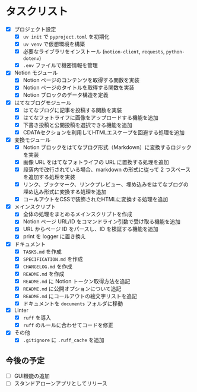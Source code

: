 # タスクリスト

- [x] プロジェクト設定
  - [x] `uv init` で `pyproject.toml` を初期化
  - [x] `uv venv` で仮想環境を構築
  - [x] 必要なライブラリをインストール (`notion-client`, `requests`, `python-dotenv`)
  - [x] `.env` ファイルで機密情報を管理
- [x] Notion モジュール
  - [x] Notion ページのコンテンツを取得する関数を実装
  - [x] Notion ページのタイトルを取得する関数を実装
  - [x] Notion ブロックのデータ構造を定義
- [x] はてなブログモジュール
  - [x] はてなブログに記事を投稿する関数を実装
  - [x] はてなフォトライフに画像をアップロードする機能を追加
  - [x] 下書き投稿と公開投稿を選択できる機能を追加
  - [x] CDATAセクションを利用してHTMLエスケープを回避する処理を追加
- [x] 変換モジュール
  - [x] Notion ブロックをはてなブログ形式（Markdown）に変換するロジックを実装
  - [x] 画像 URL をはてなフォトライフの URL に置換する処理を追加
  - [x] 段落内で改行されている場合、markdown の形式に従って 2 つスペースを追加する処理を実装
  - [x] リンク、ブックマーク、リンクプレビュー、埋め込みをはてなブログの埋め込み形式に変換する処理を追加
  - [x] コールアウトをCSSで装飾されたHTMLに変換する処理を追加
- [x] メインスクリプト
  - [x] 全体の処理をまとめるメインスクリプトを作成
  - [x] Notion ページ URL/ID をコマンドライン引数で受け取る機能を追加
  - [x] URL からページ ID をパースし、ID を検証する機能を追加
  - [x] print を logger に置き換え
- [x] ドキュメント
  - [x] `TASKS.md` を作成
  - [x] `SPECIFICATION.md` を作成
  - [x] `CHANGELOG.md` を作成
  - [x] `README.md` を作成
  - [x] `README.md` に Notion トークン取得方法を追記
  - [x] `README.md` に公開オプションについて追記
  - [x] `README.md` にコールアウトの絵文字リストを追記
  - [x] ドキュメントを `documents` フォルダに移動
- [x] Linter
  - [x] `ruff` を導入
  - [x] `ruff` のルールに合わせてコードを修正
- [x] その他
  - [x] `.gitignore` に `.ruff_cache` を追加

## 今後の予定

- [ ] GUI機能の追加
- [ ] スタンドアローンアプリとしてリリース